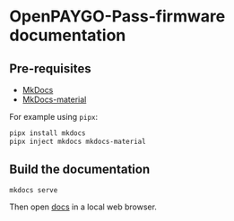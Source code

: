 # OpenPAYGO-Pass-firmware documentation

## Pre-requisites

- [MkDocs](https://www.mkdocs.org/)
- [MkDocs-material](https://squidfunk.github.io/mkdocs-material/)

For example using `pipx`:

```sh
pipx install mkdocs
pipx inject mkdocs mkdocs-material
```

## Build the documentation

```sh
mkdocs serve
```

Then open [docs](http://127.0.0.1:8000/OpenSmartMeter/) in a local web browser.
